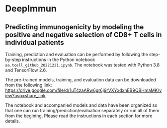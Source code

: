 # DeepImmun
## Predicting immunogenicity by modeling the positive and negative selection of CD8+ T cells in individual patients

Training, prediction and evaluation can be performed by following the step-by-step instructions in the Python notebook `aa.tcell_github_20221221.ipynb`. The notebook was tested with Python 3.8 and TensorFlow 2.6.

The pre-trained models, training, and evaluation data can be downloaded from the following link:
https://drive.google.com/file/d/1uT4zaARw6gr6j9rVXYxdxnEB9QBHmaMK/view?usp=share_link

The notebook and accompanied models and data have been organized so that one can run training/prediction/evaluation separately or run all of them from the begining. Please read the instructions in each section for more details.

